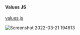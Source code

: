 #### Values JS

[values.js](https://github.com/noeldelgado/values.js)


![Screenshot 2022-03-21 194913](https://user-images.githubusercontent.com/77098324/159281002-e1e042cf-6bf6-4841-af5f-4d99c8d02881.png)
